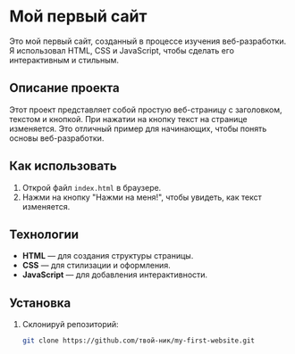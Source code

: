 # Мой первый сайт

Это мой первый сайт, созданный в процессе изучения веб-разработки. Я использовал HTML, CSS и JavaScript, чтобы сделать его интерактивным и стильным.

## Описание проекта

Этот проект представляет собой простую веб-страницу с заголовком, текстом и кнопкой. При нажатии на кнопку текст на странице изменяется. Это отличный пример для начинающих, чтобы понять основы веб-разработки.

## Как использовать

1. Открой файл `index.html` в браузере.
2. Нажми на кнопку "Нажми на меня!", чтобы увидеть, как текст изменяется.

## Технологии

- **HTML** — для создания структуры страницы.
- **CSS** — для стилизации и оформления.
- **JavaScript** — для добавления интерактивности.

## Установка

1. Склонируй репозиторий:
   ```bash
   git clone https://github.com/твой-ник/my-first-website.git
